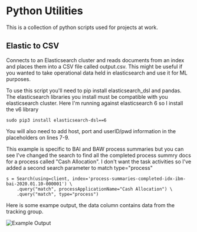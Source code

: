 # Python Utilities
This is a collection of python scripts used for projects at work.

## Elastic to CSV
Connects to an Elasticsearch cluster and reads documents from an index and places them into a CSV file called output.csv. This might be useful if you wanted to take operational data held in elasticsearch and use it for ML purposes.

To use this script you'll need to pip install elasticsearch_dsl and pandas. The elasticsearch libraries you install must be compatible with you elasticsearch cluster. Here I'm running against elasticsearch 6 so I install the v6 library

```
sudo pip3 install elasticsearch-dsl==6
```

You will also need to add host, port and userID/pwd information in the placeholders on lines 7-9.

This example is specific to BAI and BAW process summaries but you can see I've changed the search to find all the completed process summry docs for a process called "Cash Allocation". I don't want the task activities so I've added a second search parameter to match type="process"

```
s = Search(using=client, index='process-summaries-completed-idx-ibm-bai-2020.01.10-000001') \
    .query("match", processApplicationName="Cash Allocation") \
    .query("match", type="process")
```

Here is some exampe output, the data column contains data from the tracking group.

![Example Output](https://github.com/gerry-baird/python-utils/blob/master/img/elastic_to_csv_example.jpg)
